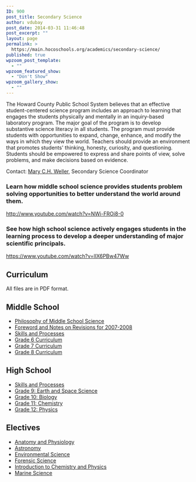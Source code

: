 ```yaml
---
ID: 900
post_title: Secondary Science
author: vdubay
post_date: 2014-03-31 11:46:48
post_excerpt: ""
layout: page
permalink: >
  https://main.hocoschools.org/academics/secondary-science/
published: true
wpzoom_post_template:
  - ""
wpzoom_featured_show:
  - "Don't Show"
wpzoom_gallery_show:
  - ""
---
```

<p>The Howard County Public School System believes that an effective student-centered science program includes an approach to learning that engages the students physically and mentally in an inquiry-based laboratory program. The major goal of the program is to develop substantive science literacy in all students. The program must provide students with opportunities to expand, change, enhance, and modify the ways in which they view the world. Teachers should provide an environment that promotes students' thinking, honesty, curiosity, and questioning. Students should be empowered to express and share points of view, solve problems, and make decisions based on evidence.</p>

<p>Contact: <a href="mailto:mary_weller@hcpss.org">Mary C.H. Weller</a>, Secondary Science Coordinator</p>

<h3>Learn how middle school science provides students problem solving opportunities to better understand the world around them.</h3>

http://www.youtube.com/watch?v=NWi-FROi8-0

<h3>See how high school science actively engages students in the learning process to develop a deeper understanding of major scientific principals.</h3>

https://www.youtube.com/watch?v=lIX6PBw47Ww

<h2>Curriculum</h2>
<p>All files are in PDF format.</p>

<h2>Middle School</h2>
<ul>
  <li><a href="/f/academics/science/sci_mid_philo.pdf">Philosophy of Middle School Science</a></li>
  <li><a href="/f/academics/science/sci_mid_foreword.pdf">Foreword and Notes on Revisions for 2007-2008</li>
  <li><a href="/f/academics/science/sci_mid_skillls.pdf">Skills and Processes</a></li>
  <li><a href="/f/academics/science/curr_science_06.pdf">Grade 6 Curriculum</a></li>
  <li><a href="/f/academics/science/curr_science_07.pdf">Grade 7 Curriculum</a></li>
  <li><a href="/f/academics/science/curr_science_08.pdf">Grade 8 Curriculum</a></li>
</ul>

<h2>High School</h2>
<ul>
  <li><a href="/f/academics/science/sci_high_skillls.pdf">Skills and Processes</a></li>
  <li><a href="/f/files/curriculum_science_earth.pdf">Grade 9: Earth and Space Science</a></li>
  <li><a href="/f/files/curriculum_science_hs_bio.pdf">Grade 10: Biology</a></li>
  <li><a href="/f/files/curriculum_science_hs_chem.pdf">Grade 11: Chemistry</a></li>
  <li><a href="/f/files/curriculum_science_hs_phys.pdf">Grade 12: Physics</a></li>
</ul>

<h2>Electives</h2>
<ul>
  <li><a href="/f/files/curriculum_science_hs_anat.pdf">Anatomy and Physiology</a></li>
  <li><a href="/f/files/curriculum_science_hs_astro.pdf">Astronomy</a></li>
  <li><a href="/f/files/curriculum_science_hs_envir.pdf">Environmental Science</a></li>
  <li><a href="/f/files/curriculum_science_hs_foren.pdf">Forensic Science</a></li>
  <li><a href="/f/files/curriculum_science_hs_introcp.pdf">Introduction to Chemistry and Physics</a></li>
  <li><a href="/f/files/curriculum_science_hs_mari.pdf">Marine Science</a></li>
</ul>